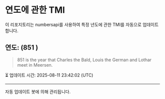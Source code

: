 
# 연도에 관한 TMI

이 리포지토리는 numbersapi를 사용하여 특정 년도에 관한 TMI를 자동으로 업데이트합니다.

## 연도: (851 )
> 851 is the year that Charles the Bald, Louis the German and Lothar meet in Meersen.

⏳ 업데이트 시간: 2025-08-11 23:42:02 (UTC)

---
자동 업데이트 봇에 의해 관리됩니다.
